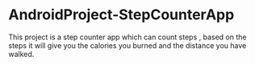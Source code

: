 # AndroidProject-StepCounterApp
This project is a step counter app which can count steps , based on the steps it will give you the calories you burned and the distance you have walked.
